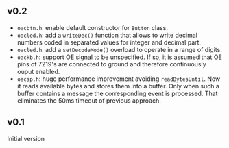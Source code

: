 ## v0.2

* `oacbtn.h`: enable default constructor for `Button` class. 
* `oacled.h`: add a `writeDec()` function that allows to write decimal numbers
coded in separated values for integer and decimal part. 
* `oacled.h`: add a `setDecodeMode()` overload to operate in a range of digits.
* `oackb.h`: support OE signal to be unspecified. If so, it is assumed that
OE pins of 7219's are connected to ground and therefore continuously ouput
enabled. 
* `oacsp.h`: huge performance improvement avoiding `readBytesUntil`. Now
it reads available bytes and stores them into a buffer. Only when such a buffer
contains a message the corresponding event is processed. That eliminates the
50ms timeout of previous approach. 

## v0.1

Initial version
